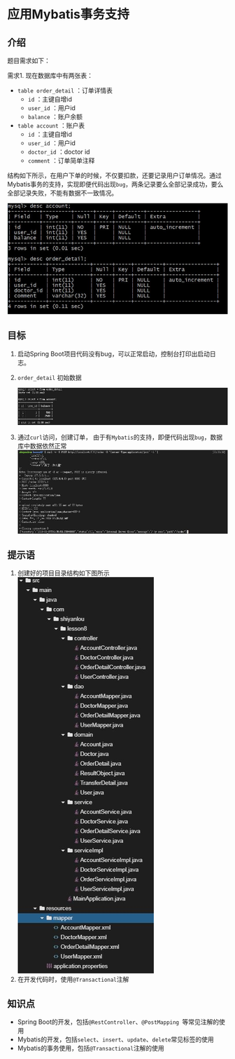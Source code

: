 # 应用Mybatis事务支持

## 介绍

题目需求如下：

需求1. 现在数据库中有两张表：

- `table order_detail` ：订单详情表
  - `id` ：主键自增id
  - `user_id` ：用户id
  - `balance` ：账户余额
- `table account` ：账户表
  - `id` ：主键自增id
  - `user_id` ：用户id
  - `doctor_id` ：doctor id
  - `comment` ：订单简单注释

结构如下所示，在用户下单的时候，不仅要扣款，还要记录用户订单情况。通过Mybatis事务的支持，实现即便代码出现`bug`，两条记录要么全部记录成功，要么全部记录失败，不能有数据不一致情况。

![](./pic-challenge/4.jpg)

## 目标

1. 启动Spring Boot项目代码没有bug，可以正常启动，控制台打印出启动日志。

2. `order_detail` 初始数据

   ![挑战-2](./pic-challenge/2.jpg)

3. 通过`curl`访问，创建订单， 由于有`Mybatis`的支持，即便代码出现`bug`，数据库中数据依然正常
   ![挑战-3](./pic-challenge/3.jpg)

## 提示语

1. 创建好的项目目录结构如下图所示
   ![](./pic-challenge/1.JPG)
2. 在开发代码时，使用`@Transactional`注解

## 知识点

- Spring Boot的开发，包括`@RestController`、`@PostMapping `等常见注解的使用
- Mybatis的开发，包括`select`、`insert`、`update`、`delete`常见标签的使用
- Mybatis的事务使用，包括`@Transactional`注解的使用

